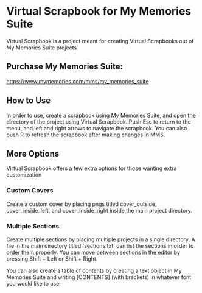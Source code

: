 # Virtual Scrapbook for My Memories Suite

Virtual Scrapbook is a project meant for creating Virtual Scrapbooks out of My Memories Suite projects

## Purchase My Memories Suite:
https://www.mymemories.com/mms/my_memories_suite

## How to Use
In order to use, create a scrapbook using My Memories Suite, and open the directory of the project using Virtual Scrapbook.
Push Esc to return to the menu, and left and right arrows to navigate the scrapbook.
You can also push R to refresh the scrapbook after making changes in MMS.

## More Options
Virtual Scrapbook offers a few extra options for those wanting extra customization

### Custom Covers
Create a custom cover by placing pngs titled cover_outside, cover_inside_left, and cover_inside_right inside the main project directory.

### Multiple Sections
Create multiple sections by placing multiple projects in a single directory. A file in the main directory titled 'sections.txt' can list the sections in order to order them properly. You can move between sections in the editor by pressing Shift + Left or Shift + Right.

You can also create a table of contents by creating a text object in My Memories Suite and writing \[CONTENTS\] (with brackets) in whatever font you would like to use.
